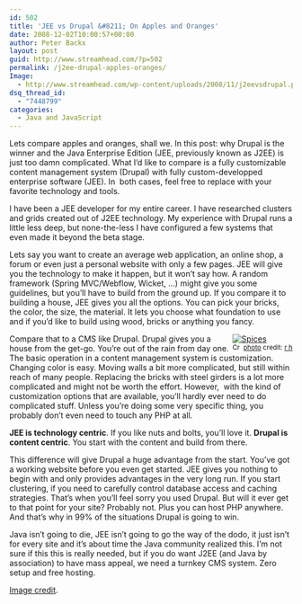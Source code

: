```yaml
---
id: 502
title: 'JEE vs Drupal &#8211; On Apples and Oranges'
date: 2008-12-02T10:00:57+00:00
author: Peter Backx
layout: post
guid: http://www.streamhead.com/?p=502
permalink: /j2ee-drupal-apples-oranges/
Image:
  - http://www.streamhead.com/wp-content/uploads/2008/11/j2eevsdrupal.png
dsq_thread_id:
  - "7448799"
categories:
  - Java and JavaScript
---
```

Lets compare apples and oranges, shall we. In this post: why Drupal is the winner and the Java Enterprise Edition (JEE, previously known as J2EE) is just too damn complicated. What I&#8217;d like to compare is a fully customizable content management system (Drupal) with fully custom-developped enterprise software (JEE). In  both cases, feel free to replace with your favorite technology and tools.

I have been a JEE developer for my entire career. I have researched clusters and grids created out of J2EE technology. My experience with Drupal runs a little less deep, but none-the-less I have configured a few systems that even made it beyond the beta stage.

Lets say you want to create an average web application, an online shop, a forum or even just a personal website with only a few pages. JEE will give you the technology to make it happen, but it won&#8217;t say how. A random framework (Spring MVC/Webflow, Wicket, &#8230;) might give you some guidelines, but you&#8217;ll have to build from the ground up. If you compare it to building a house, JEE gives you all the options. You can pick your bricks, the color, the size, the material. It lets you choose what foundation to use and if you&#8217;d like to build using wood, bricks or anything you fancy.

<div style="float: right">
  <a title="Spices" href="http://www.flickr.com/photos/26596250@N00/3040850943/" target="_blank"><img src="http://farm4.static.flickr.com/3018/3040850943_04a46ba6cf_m.jpg" border="0" alt="Spices" /></a><br /> <small><a title="Attribution License" href="http://creativecommons.org/licenses/by/2.0/" target="_blank"><img src="http://www.streamhead.com/wp-content/plugins/photo-dropper/images/cc.png" border="0" alt="Creative Commons License" width="16" height="16" align="absmiddle" /></a> <a href="http://www.photodropper.com/photos/" target="_blank">photo</a> credit: <a title="r h" href="http://www.flickr.com/photos/26596250@N00/3040850943/" target="_blank">r h</a></small>
</div>

Compare that to a CMS like Drupal. Drupal gives you a house from the get-go. You&#8217;re out of the rain from day one. The basic operation in a content management system is customization. Changing color is easy. Moving walls a bit more complicated, but still within reach of many people. Replacing the bricks with steel girders is a lot more complicated and might not be worth the effort. However,  with the kind of customization options that are available, you&#8217;ll hardly ever need to do complicated stuff. Unless you&#8217;re doing some very specific thing, you probably don&#8217;t even need to touch any PHP at all.

**JEE is technology centric**. If you like nuts and bolts, you&#8217;ll love it. **Drupal is content centric**. You start with the content and build from there.

This difference will give Drupal a huge advantage from the start. You&#8217;ve got a working website before you even get started. JEE gives you nothing to begin with and only provides advantages in the very long run. If you start clustering, if you need to carefully control database access and caching strategies. That&#8217;s when you&#8217;ll feel sorry you used Drupal. But will it ever get to that point for your site? Probably not. Plus you can host PHP anywhere. And that&#8217;s why in 99% of the situations Drupal is going to win.

Java isn&#8217;t going to die, JEE isn&#8217;t going to go the way of the dodo, it just isn&#8217;t for every site and it&#8217;s about time the Java community realized this. I&#8217;m not sure if this this is really needed, but if you do want J2EE (and Java by association) to have mass appeal, we need a turnkey CMS system. Zero setup and free hosting.

<a title="Comparing on Flickr" href="http://flickr.com/photos/thedepartment/131206032/" target="_blank">Image credit</a>.

<!-- AddThis Advanced Settings generic via filter on the_content -->

<!-- AddThis Share Buttons generic via filter on the_content -->